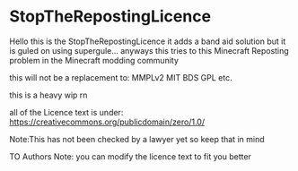 # StopTheRepostingLicence

Hello this is the StopTheRepostingLicence it adds a band aid solution but it is guled on using supergule...  anyways this tries to this Minecraft Reposting problem in the Minecraft modding community



this will not be a replacement to:
MMPLv2
MIT
BDS
GPL
etc.

 this is a heavy wip rn 


all of the Licence text is under:
https://creativecommons.org/publicdomain/zero/1.0/



Note:This has not been checked by a lawyer yet so keep that in mind

TO Authors Note: you can modify the licence text to fit you better
